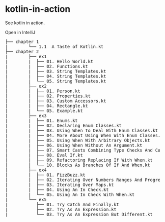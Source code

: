 # kotlin-in-action

See kotlin in action.

Open in IntelliJ

<pre>
├── chapter 1
|        └── 1.1  A Taste of Kotlin.kt
├── chapter 2
|        ├── ex1
|        |  ├── 01. Hello World.kt
|        |  ├── 02. Functions.kt
|        |  ├── 03. String Templates.kt
|        |  ├── 04. String Templates.kt
|        |  └── 05. String Templates.kt
|        ├── ex2
|        |  ├── 01. Person.kt
|        |  ├── 02. Properties.kt
|        |  ├── 03. Custom Accessors.kt
|        |  ├── 04. Rectangle.kt
|        |  └── 05. Example.kt
|        ├── ex3
|        |  ├── 01. Enums.kt
|        |  ├── 02. Declaring Enum Classes.kt
|        |  ├── 03. Using When To Deal With Enum Classes.kt
|        |  ├── 04. More About Using When With Enum Classes.kt
|        |  ├── 05. Using When With Arbitrary Objects.kt
|        |  ├── 06. Using When Without An Argument.kt
|        |  ├── 07. Smart Casts Combining Type Checks And Casts.kt
|        |  ├── 08. Eval If.kt
|        |  ├── 09. Refactoring Replacing If With When.kt
|        |  └── 10. Blocks As Branches Of If And When.kt
|        ├── ex4
|        |  ├── 01. FizzBuzz.kt
|        |  ├── 02. Iterating Over Numbers Ranges And Progressions.kt
|        |  ├── 03. Iterating Over Maps.kt
|        |  ├── 04. Using An In Check.kt
|        |  └── 05. Using An In Check With When.kt
|        └── ex5
|           ├── 01. Try Catch And Finally.kt
|           ├── 02. Try As An Expression.kt
|           └── 03. Try As An Expression But Different.kt
</pre>

